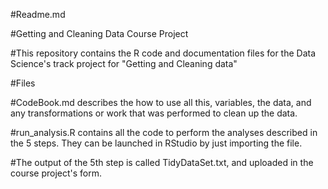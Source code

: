 #Readme.md 

#Getting and Cleaning Data Course Project

#This repository contains the R code and documentation files for the Data Science's track project  for "Getting and Cleaning data"

#Files

#CodeBook.md describes the how to use all this, variables, the data, and any transformations or work that was performed to clean up the data.

#run_analysis.R contains all the code to perform the analyses described in the 5 steps. They can be launched in RStudio by just importing the file.

#The output of the 5th step is called TidyDataSet.txt, and uploaded in the course project's form.